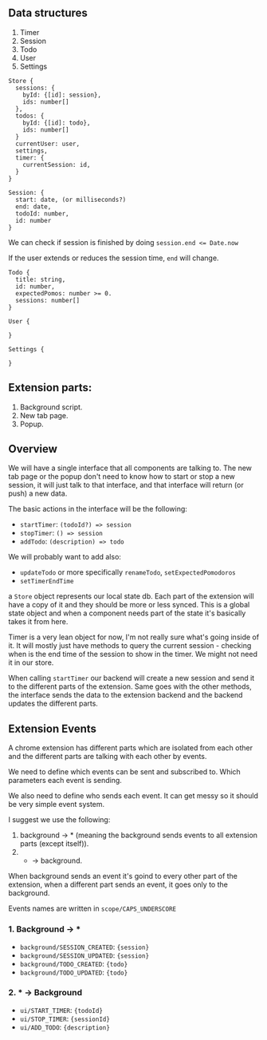 ## Data structures

1. Timer
2. Session
3. Todo
4. User
5. Settings

```
Store {
  sessions: {
    byId: {[id]: session},
    ids: number[]
  },
  todos: {
    byId: {[id]: todo},
    ids: number[]
  }
  currentUser: user,
  settings,
  timer: {
    currentSession: id,
  }
}
```

```
Session: {
  start: date, (or milliseconds?)
  end: date,
  todoId: number,
  id: number
}
```

We can check if session is finished by doing `session.end <= Date.now`

If the user extends or reduces the session time, `end` will change.

```
Todo {
  title: string,
  id: number,
  expectedPomos: number >= 0.
  sessions: number[]
}
```

```
User {

}
```

```
Settings {

}
```

## Extension parts:

1. Background script.
2. New tab page.
3. Popup.

## Overview

We will have a single interface that all components are talking to. The new tab page or the popup don't need to know how to start or stop a new session, it will just talk to that interface, and that interface will return (or push) a new data.

The basic actions in the interface will be the following:

* `startTimer`: `(todoId?) => session`
* `stopTimer`: `() => session`
* `addTodo`: `(description) => todo`

We will probably want to add also:

* `updateTodo` or more specifically `renameTodo`, `setExpectedPomodoros`
* `setTimerEndTime`

a `Store` object represents our local state db. Each part of the extension will have a copy of it and they should be more or less synced. This is a global state object and when a component needs part of the state it's basically takes it from here.

Timer is a very lean object for now, I'm not really sure what's going inside of it. It will mostly just have methods to query the current session - checking when is the end time of the session to show in the timer. We might not need it in our store.

When calling `startTimer` our backend will create a new session and send it to the different parts of the extension. Same goes with the other methods, the interface sends the data to the extension backend and the backend updates the different parts.

## Extension Events

A chrome extension has different parts which are isolated from each other and the different parts are talking with each other by events.

We need to define which events can be sent and subscribed to. Which parameters each event is sending.

We also need to define who sends each event. It can get messy so it should be very simple event system.

I suggest we use the following:

1. background -> \* (meaning the background sends events to all extension parts (except itself)).
2. * -> background.

When background sends an event it's goind to every other part of the extension, when a different part sends an event, it goes only to the background.

Events names are written in `scope/CAPS_UNDERSCORE`

### 1. Background -> \*

* `background/SESSION_CREATED`: `{session}`
* `background/SESSION_UPDATED`: `{session}`
* `background/TODO_CREATED`: `{todo}`
* `background/TODO_UPDATED`: `{todo}`

### 2. \* -> Background

* `ui/START_TIMER`: `{todoId}`
* `ui/STOP_TIMER`: `{sessionId}`
* `ui/ADD_TODO`: `{description}`

